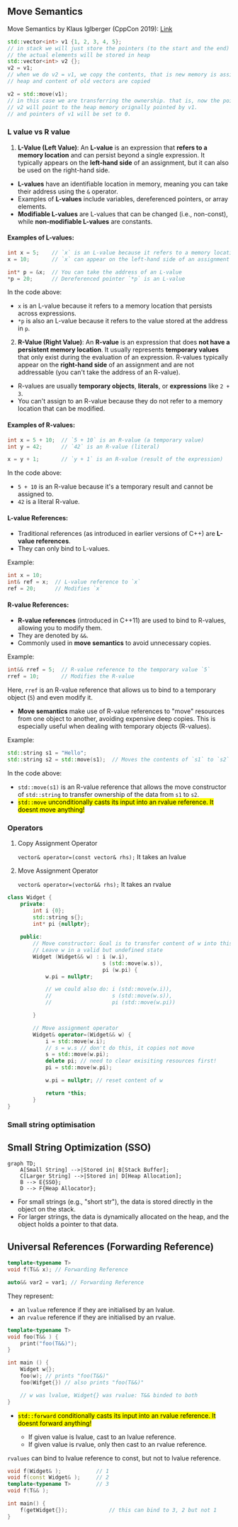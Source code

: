 ## Move Semantics

Move Semantics by Klaus Iglberger (CppCon 2019): [Link](https://www.youtube.com/watch?v=St0MNEU5b0o)

```cpp
std::vector<int> v1 {1, 2, 3, 4, 5};
// in stack we will just store the pointers (to the start and the end)
// the actual elements will be stored in heap
std::vector<int> v2 {};
v2 = v1;
// when we do v2 = v1, we copy the contents, that is new memory is assigned in
// heap and content of old vectors are copied

v2 = std::move(v1);
// in this case we are transferring the ownership. that is, now the pointer of
// v2 will point to the heap memory orignally pointed by v1.
// and pointers of v1 will be set to 0.
```

### L value vs R value

1. **L-Value (Left Value)**:
An **L-value** is an expression that **refers to a memory location** and 
can persist beyond a single expression. It typically appears on 
the **left-hand side** of an assignment, but it can also be used on the 
right-hand side.

- **L-values** have an identifiable location in memory, meaning you can take 
their address using the `&` operator.
- Examples of **L-values** include variables, dereferenced pointers, or array 
elements.
- **Modifiable L-values** are L-values that can be changed (i.e., non-const), 
while **non-modifiable L-values** are constants.

#### Examples of L-values:
```cpp
int x = 5;    // `x` is an L-value because it refers to a memory location
x = 10;       // `x` can appear on the left-hand side of an assignment

int* p = &x;  // You can take the address of an L-value
*p = 20;      // Dereferenced pointer `*p` is an L-value
```

In the code above:
- `x` is an L-value because it refers to a memory location that persists across 
expressions.
- `*p` is also an L-value because it refers to the value stored at the 
address in `p`.

2. **R-Value (Right Value)**:
An **R-value** is an expression that does **not have a persistent memory location**. 
It usually represents **temporary values** that only exist during the evaluation 
of an expression. R-values typically appear on the **right-hand side** of an 
assignment and are not addressable (you can't take the address of an R-value).

- R-values are usually **temporary objects**, **literals**, or **expressions** 
like `2 + 3`.
- You can't assign to an R-value because they do not refer to a memory location 
that can be modified.

#### Examples of R-values:
```cpp
int x = 5 + 10;  // `5 + 10` is an R-value (a temporary value)
int y = 42;      // `42` is an R-value (literal)

x = y + 1;       // `y + 1` is an R-value (result of the expression)
```

In the code above:
- `5 + 10` is an R-value because it's a temporary result and cannot be assigned to.
- `42` is a literal R-value.


#### L-value References:
- Traditional references (as introduced in earlier versions of C++) are **L-value references**.
- They can only bind to L-values.

Example:
```cpp
int x = 10;
int& ref = x;  // L-value reference to `x`
ref = 20;      // Modifies `x`
```

#### R-value References:
- **R-value references** (introduced in C++11) are used to bind to R-values, 
allowing you to modify them.
- They are denoted by `&&`.
- Commonly used in **move semantics** to avoid unnecessary copies.

Example:
```cpp
int&& rref = 5;  // R-value reference to the temporary value `5`
rref = 10;       // Modifies the R-value
```

Here, `rref` is an R-value reference that allows us to bind to a temporary 
object (`5`) and even modify it.

- **Move semantics** make use of R-value references to "move" resources from 
one object to another, avoiding expensive deep copies. This is especially useful
when dealing with temporary objects (R-values).
  
Example:
```cpp
std::string s1 = "Hello";
std::string s2 = std::move(s1);  // Moves the contents of `s1` to `s2`
```

In the code above:
- `std::move(s1)` is an R-value reference that allows the move constructor of 
`std::string` to transfer ownership of the data from `s1` to `s2`.
- <mark>`std::move` unconditionally casts its input into an rvalue reference. 
It doesnt move anything!


### Operators
1. Copy Assignment Operator

    `vector& operator=(const vector& rhs);` It takes an lvalue

2. Move Assignment Operator

    `vector& operator=(vector&& rhs);` It takes an rvalue

```cpp
class Widget {
    private:
        int i {0};
        std::string s{};
        int* pi {nullptr};
    
    public:
        // Move constructor: Goal is to transfer content of w into this
        // Leave w in a valid but undefined state
        Widget (Widget&& w) : i (w.i), 
                              s (std::move(w.s)), 
                              pi (w.pi) {
            w.pi = nullptr;

            // we could also do: i (std::move(w.i)), 
            //                   s (std::move(w.s)), 
            //                   pi (std::move(w.pi))

        }

        // Move assignment operator
        Widget& operator=(Widget&& w) {
            i = std::move(w.i);
            // s = w.s // don't do this, it copies not move
            s = std::move(w.pi);
            delete pi; // need to clear exisiting resources first!
            pi = std::move(w.pi);

            w.pi = nullptr; // reset content of w

            return *this;
        }
}
```


### Small string optimisation


## Small String Optimization (SSO)

```mermaid
graph TD;
    A[Small String] -->|Stored in| B[Stack Buffer];
    C[Larger String] -->|Stored in| D[Heap Allocation];
    B --> E{SSO};
    D --> F{Heap Allocator};
```

- For small strings (e.g., "short str"), the data is stored directly in the 
object on the stack.
- For larger strings, the data is dynamically allocated on the heap, and the 
object holds a pointer to that data.


## Universal References (Forwarding Reference)

```cpp
template<typename T>
void f(T&& x); // Forwarding Reference

auto&& var2 = var1; // Forwarding Reference
```
They represent: 
- an `lvalue` reference if they are initialised by an lvalue.
- an `rvalue` reference if they are initialised by an rvalue.

```cpp
template<typename T>
void foo(T&& ) {
    print("foo(T&&)");
}

int main () {
    Widget w{};
    foo(w); // prints "foo(T&&)" 
    foo(Wifget{}) // also prints "foo(T&&)"

    // w was lvalue, Widget{} was rvalue: T&& binded to both
}
```
- <mark>`std::forward` conditionally casts its input into an rvalue reference. 
It doesnt forward anything!

    - If given value is lvalue, cast to an lvalue reference.
    - If given value is rvalue, only then cast to an rvalue reference.

`rvalues` can bind to lvalue reference to const, but not to lvalue reference.
```cpp
void f(Widget& );           // 1
void f(const Widget& );     // 2
template<typename T>        // 3
void f(T&& );

int main() {
    f(getWidget{});             // this can bind to 3, 2 but not 1
}
```  